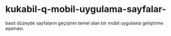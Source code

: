 # kukabil-q-mobil-uygulama-sayfalar-
basit düzeyde sayfaların geçişinin temel alan bir mobil uygulama geliştirme aşaması.
